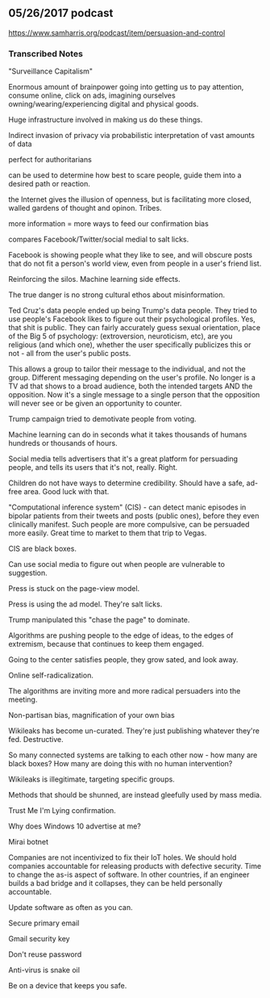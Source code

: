 ## 05/26/2017 podcast

https://www.samharris.org/podcast/item/persuasion-and-control

### Transcribed Notes

"Surveillance Capitalism"

Enormous amount of brainpower going into getting us to pay attention, consume online, click on ads, imagining ourselves owning/wearing/experiencing digital and physical goods.

Huge infrastructure involved in making us do these things.

Indirect invasion of privacy via probabilistic interpretation of vast amounts of data 

perfect for authoritarians

can be used to determine how best to scare people, guide them into a desired path or reaction.

the Internet gives the illusion of openness, but is facilitating more closed, walled gardens of thought and opinon. Tribes.

more information = more ways to feed our confirmation bias

compares Facebook/Twitter/social medial to salt licks.

Facebook is showing people what they like to see, and will obscure posts that do not fit a person's world view, even from people in a user's friend list.

Reinforcing the silos. Machine learning side effects.

The true danger is no strong cultural ethos about misinformation.

Ted Cruz's data people ended up being Trump's data people. They tried to use people's Facebook likes to figure out their psychological profiles. Yes, that shit is public. They can fairly accurately guess sexual orientation, place of the Big 5 of psychology: (extroversion, neuroticism, etc), are you religious (and which one), whether the user specifically publicizes this or not - all from the user's public posts.

This allows a group to tailor their message to the individual, and not the group. Different messaging depending on the user's profile. No longer is a TV ad that shows to a broad audience, both the intended targets AND the opposition.  Now it's a single message to a single person that the opposition will never see or be given an opportunity to counter.

Trump campaign tried to demotivate people from voting.

Machine learning can do in seconds what it takes thousands of humans hundreds or thousands of hours.

Social media tells advertisers that it's a great platform for persuading people, and tells its users that it's not, really.  Right.

Children do not have ways to determine credibility. Should have a safe, ad-free area.  Good luck with that.

"Computational inference system" (CIS) - can detect manic episodes in bipolar patients from their tweets and posts (public ones), before they even clinically manifest. Such people are more compulsive, can be persuaded more easily. Great time to market to them that trip to Vegas.

CIS are black boxes.

Can use social media to figure out when people are vulnerable to suggestion.

Press is stuck on the page-view model.

Press is using the ad model. They're salt licks.

Trump manipulated this "chase the page" to dominate.

Algorithms are pushing people to the edge of ideas, to the edges of extremism, because that continues to keep them engaged.

Going to the center satisfies people, they grow sated, and look away.

Online self-radicalization.

The algorithms are inviting more and more radical persuaders into the meeting.

Non-partisan bias, magnification of your own bias

Wikileaks has become un-curated. They're just publishing whatever they're fed. Destructive.

So many connected systems are talking to each other now - how many are black boxes? How many are doing this with no human intervention?

Wikileaks is illegitimate, targeting specific groups.

Methods that should be shunned, are instead gleefully used by mass media.

Trust Me I'm Lying confirmation.

Why does Windows 10 advertise at me?

Mirai botnet

Companies are not incentivized to fix their IoT holes. We should hold companies accountable for releasing products with defective security. Time to change the as-is aspect of software. In other countries, if an engineer builds a bad bridge and it collapses, they can be held personally accountable.

Update software as often as you can.

Secure primary email

Gmail security key

Don't reuse password

Anti-virus is snake oil

Be on a device that keeps you safe.